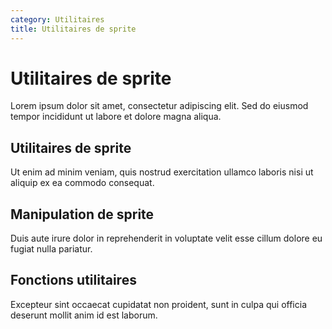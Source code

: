 ```yaml
---
category: Utilitaires
title: Utilitaires de sprite
---
```


# Utilitaires de sprite

Lorem ipsum dolor sit amet, consectetur adipiscing elit. Sed do eiusmod tempor incididunt ut labore et dolore magna aliqua.

## Utilitaires de sprite

Ut enim ad minim veniam, quis nostrud exercitation ullamco laboris nisi ut aliquip ex ea commodo consequat.

## Manipulation de sprite

Duis aute irure dolor in reprehenderit in voluptate velit esse cillum dolore eu fugiat nulla pariatur.

## Fonctions utilitaires

Excepteur sint occaecat cupidatat non proident, sunt in culpa qui officia deserunt mollit anim id est laborum.